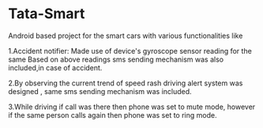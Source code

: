 # Tata-Smart
Android based project for the smart cars with various functionalities like 

1.Accident notifier: Made use of device's gyroscope sensor reading for the same
Based on above readings sms sending mechanism was also included,in case of accident.

2.By observing the current trend of speed rash driving alert system was designed , same sms sending mechanism was included.

3.While driving if call was there then phone was set to mute mode, however if the same person calls again then phone was set to ring mode.
